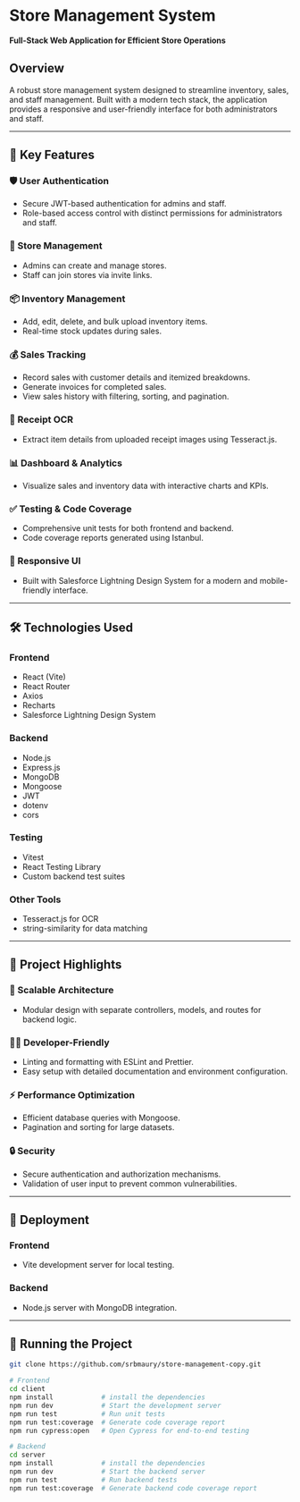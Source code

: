 # Store Management System

**Full-Stack Web Application for Efficient Store Operations**

## Overview

A robust store management system designed to streamline inventory, sales, and staff management. Built with a modern tech stack, the application provides a responsive and user-friendly interface for both administrators and staff.

---

## 🔑 Key Features

### 🛡️ User Authentication
- Secure JWT-based authentication for admins and staff.
- Role-based access control with distinct permissions for administrators and staff.

### 🏬 Store Management
- Admins can create and manage stores.
- Staff can join stores via invite links.

### 📦 Inventory Management
- Add, edit, delete, and bulk upload inventory items.
- Real-time stock updates during sales.

### 💰 Sales Tracking
- Record sales with customer details and itemized breakdowns.
- Generate invoices for completed sales.
- View sales history with filtering, sorting, and pagination.

### 🧾 Receipt OCR
- Extract item details from uploaded receipt images using Tesseract.js.

### 📊 Dashboard & Analytics
- Visualize sales and inventory data with interactive charts and KPIs.

### ✅ Testing & Code Coverage
- Comprehensive unit tests for both frontend and backend.
- Code coverage reports generated using Istanbul.

### 📱 Responsive UI
- Built with Salesforce Lightning Design System for a modern and mobile-friendly interface.

---

## 🛠 Technologies Used

### Frontend
- React (Vite)
- React Router
- Axios
- Recharts
- Salesforce Lightning Design System

### Backend
- Node.js
- Express.js
- MongoDB
- Mongoose
- JWT
- dotenv
- cors

### Testing
- Vitest
- React Testing Library
- Custom backend test suites

### Other Tools
- Tesseract.js for OCR
- string-similarity for data matching

---

## 🌟 Project Highlights

### 🔧 Scalable Architecture
- Modular design with separate controllers, models, and routes for backend logic.

### 👩‍💻 Developer-Friendly
- Linting and formatting with ESLint and Prettier.
- Easy setup with detailed documentation and environment configuration.

### ⚡ Performance Optimization
- Efficient database queries with Mongoose.
- Pagination and sorting for large datasets.

### 🔒 Security
- Secure authentication and authorization mechanisms.
- Validation of user input to prevent common vulnerabilities.

---

## 🚀 Deployment

### Frontend
- Vite development server for local testing.

### Backend
- Node.js server with MongoDB integration.

---

## 🧪 Running the Project

```bash
git clone https://github.com/srbmaury/store-management-copy.git

# Frontend
cd client
npm install            # install the dependencies
npm run dev            # Start the development server
npm run test           # Run unit tests
npm run test:coverage  # Generate code coverage report
npm run cypress:open   # Open Cypress for end-to-end testing

# Backend
cd server
npm install            # install the dependencies
npm run dev            # Start the backend server
npm run test           # Run backend tests
npm run test:coverage  # Generate backend code coverage report